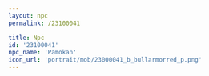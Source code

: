 ```yaml
---
layout: npc
permalink: /23100041

title: Npc
id: '23100041'
npc_name: 'Pamokan'
icon_url: 'portrait/mob/23000041_b_bullarmorred_p.png'
---
```

